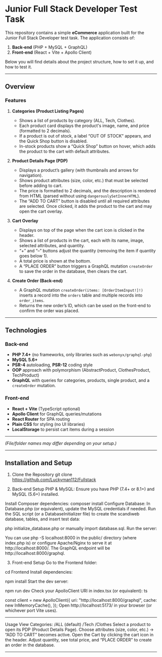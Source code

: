 # Junior Full Stack Developer Test Task

This repository contains a simple **eCommerce** application built for the Junior Full Stack Developer test task. The application consists of:

1. **Back-end** (PHP + MySQL + GraphQL)
2. **Front-end** (React + Vite + Apollo Client)

Below you will find details about the project structure, how to set it up, and how to test it.

---

## Overview

### Features

1. **Categories (Product Listing Pages)**
   - Shows a list of products by category (ALL, Tech, Clothes).
   - Each product card displays the product's image, name, and price (formatted to 2 decimals).
   - If a product is out of stock, a label “OUT OF STOCK” appears, and the Quick Shop button is disabled.
   - In-stock products show a “Quick Shop” button on hover, which adds the product to the cart with default attributes.

2. **Product Details Page (PDP)**
   - Displays a product’s gallery (with thumbnails and arrows for navigation).
   - Shows product attributes (size, color, etc.) that must be selected before adding to cart.
   - The price is formatted to 2 decimals, and the description is rendered from HTML (parsed without using `dangerouslySetInnerHTML`).
   - The “ADD TO CART” button is disabled until all required attributes are selected. Once clicked, it adds the product to the cart and may open the cart overlay.

3. **Cart Overlay**
   - Displays on top of the page when the cart icon is clicked in the header.
   - Shows a list of products in the cart, each with its name, image, selected attributes, and quantity.
   - “+” and “–” buttons adjust the quantity (removing the item if quantity goes below 1).
   - A total price is shown at the bottom.
   - A “PLACE ORDER” button triggers a GraphQL mutation `createOrder` to save the order in the database, then clears the cart.

4. **Create Order (Back-end)**
   - A GraphQL mutation `createOrder(items: [OrderItemInput!]!)` inserts a record into the `orders` table and multiple records into `order_items`.
   - Returns the new order’s ID, which can be used on the front-end to confirm the order was placed.

---

## Technologies

### Back-end

- **PHP 7.4+** (no frameworks, only libraries such as `webonyx/graphql-php`)
- **MySQL 5.6+**
- **PSR-4** autoloading, **PSR-12** coding style
- **OOP** approach with polymorphism (AbstractProduct, ClothesProduct, TechProduct)
- **GraphQL** with queries for categories, products, single product, and a `createOrder` mutation.

### Front-end

- **React + Vite** (TypeScript optional)
- **Apollo Client** for GraphQL queries/mutations
- **React Router** for SPA routing
- **Plain CSS** for styling (no UI libraries)
- **LocalStorage** to persist cart items during a session

---



*(File/folder names may differ depending on your setup.)*

---

## Installation and Setup

1. Clone the Repository
git clone https://github.com/Luckyman112/Fullstack


2. Back-end Setup
PHP & MySQL: Ensure you have PHP (7.4+ or 8.1+) and MySQL (5.6+) installed.

Install Composer dependencies:
composer install
Configure Database:
In Database.php (or equivalent), update the MySQL credentials if needed.
Run the SQL script (or a DatabaseInitializer file) to create the scandiweb database, tables, and insert test data:

php initialize_database.php
or manually import database.sql.
Run the server:

You can use php -S localhost:8000 in the public/ directory (where index.php is) or configure Apache/Nginx to serve it at http://localhost:8000/.
The GraphQL endpoint will be http://localhost:8000/graphql.

3. Front-end Setup
Go to the Frontend folder:

cd Frontend
Install dependencies:

npm install
Start the dev server:

npm run dev
Check your ApolloClient URI in index.tsx (or equivalent):
ts

const client = new ApolloClient({
  uri: "http://localhost:8000/graphql",
  cache: new InMemoryCache(),
});
Open http://localhost:5173/ in your browser (or whichever port Vite uses).
****


Usage
View Categories:
/ALL (default)
/Tech
/Clothes
Select a product to open its PDP (Product Details Page).
Choose attributes (size, color, etc.) → “ADD TO CART” becomes active.
Open the Cart by clicking the cart icon in the header.
Adjust quantity, see total price, and “PLACE ORDER” to create an order in the database.

****

